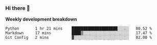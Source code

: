 ### Hi there 👋


**Weekly development breakdown**

<!--START_SECTION:waka-->
```text
Python       1 hr 21 mins    ████████████████████░░░░░   80.52 % 
Markdown     17 mins         ████▒░░░░░░░░░░░░░░░░░░░░   17.47 % 
Git Config   2 mins          ▓░░░░░░░░░░░░░░░░░░░░░░░░   02.00 % 
```
<!--END_SECTION:waka-->
